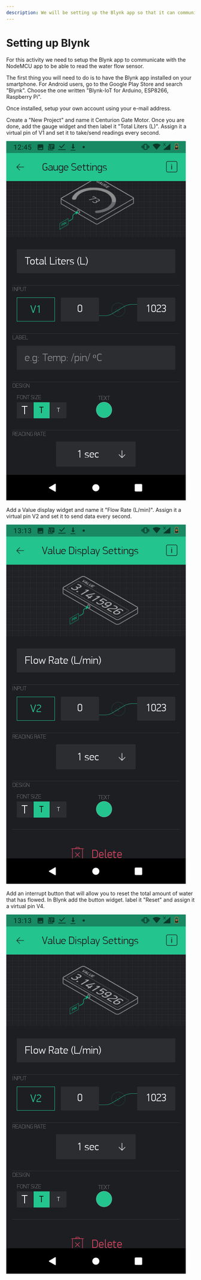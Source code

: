 ```yaml
---
description: We will be setting up the Blynk app so that it can communicate with the
---
```


# Setting up Blynk

For this activity we need to setup the Blynk app to communicate with the NodeMCU app to be able to read the water flow sensor. 

The first thing you will need to do is to have the Blynk app installed on your smartphone. For Android users, go to the Google Play Store and search "Blynk". Choose the one written "Blynk-IoT for Arduino, ESP8266, Raspberry Pi".

Once installed, setup your own account using your e-mail address.   
  
Create a "New Project" and name it Centurion Gate Motor. Once you are done, add the gauge widget and then label it "Total Liters \(L\)". Assign it a virtual pin of V1 and set it to take/send readings every second. 

![Setting up the gauge widget to show total water ](../../.gitbook/assets/screenshot_20200215-124516.png)

Add a Value display widget and name it "Flow Rate \(L/min\)". Assign it a virtual pin V2  and set it to send data every second.   

![Setting a Value Display widget for flow rate.](../../.gitbook/assets/screenshot_20200215-131359.png)

Add an interrupt button that will allow you to reset the total amount of water that has flowed. In Blynk add the button widget. label it "Reset" and assign it a virtual pin V4.

![Setting up the interrupt pin for resetting the total water that has flowed](../../.gitbook/assets/screenshot_20200215-131359-1.png)



